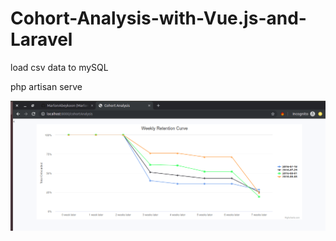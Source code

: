 # Cohort-Analysis-with-Vue.js-and-Laravel

load csv data to mySQL

php artisan serve

![alt text](https://github.com/MarlonAbeykoon/Cohort-Analysis-with-Vue.js-and-Laravel/blob/master/cohortAnalysis.png)
